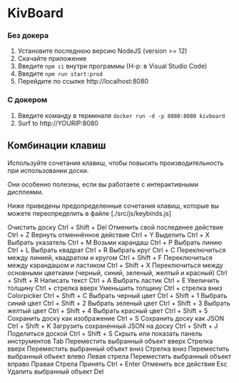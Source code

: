 # KivBoard

### Без докера

1. Установите последнюю версию NodeJS (version >= 12)
2. Скачайте приложение
3. Введите `npm ci` внутри программы (Н-р: в Visual Studio Code)
4. Введите `npm run start:prod`
5. Перейдите по ссылке http://localhost:8080

### С докером

1. Введите команду в терминале `docker run -d -p 8080:8080 kivboard`
2. Surf to http://YOURIP:8080

## Комбинации клавиш

Используйте сочетания клавиш, чтобы повысить производительность при использовании доски.

Они особенно полезны, если вы работаете с интерактивными дисплеями.

Ниже приведены предопределенные сочетания клавиш, которые вы можете переопределить в файле [./src/js/keybinds.js]

Очистить доску                                                                      Ctrl + Shift + Del
Отменить свой последенее действие                                                   Ctrl + Z
Вернуть отменнённое действие                                                        Ctrl + Y
Выделить                                                                            Ctrl + X
Выбрать указатель                                                                   Ctrl + M
Возьми карандаш                                                                     Ctrl + P
Выбрать линию                                                                       Ctrl + L
Выбрать квадрат                                                                     Ctrl + R
Выбрать круг                                                                        Ctrl + C
Переключиться между линией, квадратом и кругом                                      Ctrl + Shift + F
Переключиться между карандашом и ластиком                                           Ctrl + Shift + X
Переключиться между основными цветками (черный, синий, зеленый, желтый и красный)   Ctrl + Shift + R
Написать текст                                                                      Ctrl + A
Выбрать ластик                                                                      Ctrl + E
Увеличить толщину                                                                   Ctrl + стрелка вверх
Уменьшить толщину                                                                   Ctrl + стрелка вниз
Colorpicker                                                                         Ctrl + Shift + C
Выбрать черный цвет                                                                 Ctrl + Shift + 1
Выбрать синий цвет                                                                  Ctrl + Shift + 2
Выбрать зеленый цвет                                                                Ctrl + Shift + 3
Выбрать желтый цвет                                                                 Ctrl + Shift + 4
Выбрать красный цвет                                                                Ctrl + Shift + 5
Сохранить доску как изображение                                                     Ctrl + S
Сохранить доску как JSON                                                            Ctrl + Shift + K
Загрузить сохраненный JSON на доску                                                 Ctrl + Shift + J
Поделиться доской                                                                   Ctrl + Shift + S
Скрыть или показать панель инструментов                                             Tab
Переместить выбранный объект вверх                                                  Стрелка вверх
Переместить выбранный объект вниз                                                   Стрелка вниз
Переместить выбранный объект влево                                                  Левая стрела
Переместить выбранный объект вправо                                                 Правая Стрела
Принять                                                                             Ctrl + Enter
Отменить все действия                                                               Esc
Удалить выбранный объект                                                            Del

